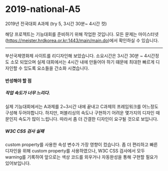 # 2019-national-A5
2019년 전국대회 A과제 (try 5, 3시간 30분~ 4시간 컷)

해당 프로젝트는 기능대회를 준비하기 위해 작업한 것입니다. 
모든 문제는 마이스터넷(https://meister.hrdkorea.or.kr:1443/main/main.do)에서 확인하실 수 있습니다.

-----
부산국제영화제 사이트를 리디자인해 보았습니다. 소요시간은 3시간 30분 ~ 4시간정도 소모 되었으며 실제 대회에서는
4시간 내에 만들어야 하기 떄문에 최대한 빠르게 디자인할 수 있도록 요소들을 간소화 시켰습니다.

#### 반성해야 할 점
##### 작업 속도가 너무 느리다.
실제 기능대회에서는 A과제를 2~3시간 내에 끝내고 C과제의 프레임워크를 어느정도 구성해 두어야합니다. 
하지만, 퍼블리싱의 속도나 구현하기 어려운 몇가지의 디자인 때문인지 속도가 많이 느립니다.
따라서 좀 더 간결한 디자인이 요구될 것으로 보입니다.

##### W3C CSS 검사 실패
custom property를 사용한 속성 변수가 가장 영향이 컸습니다. 좀 더 편리하고 빠른 디자인을 위해 custom property를 사용하였으나,
W3C CSS 검사에서 모두 warning를 기록하여 앞으로는 색상 코드를 외우거나 자동완성을 통해 구현할 필요가 있어보입니다.
